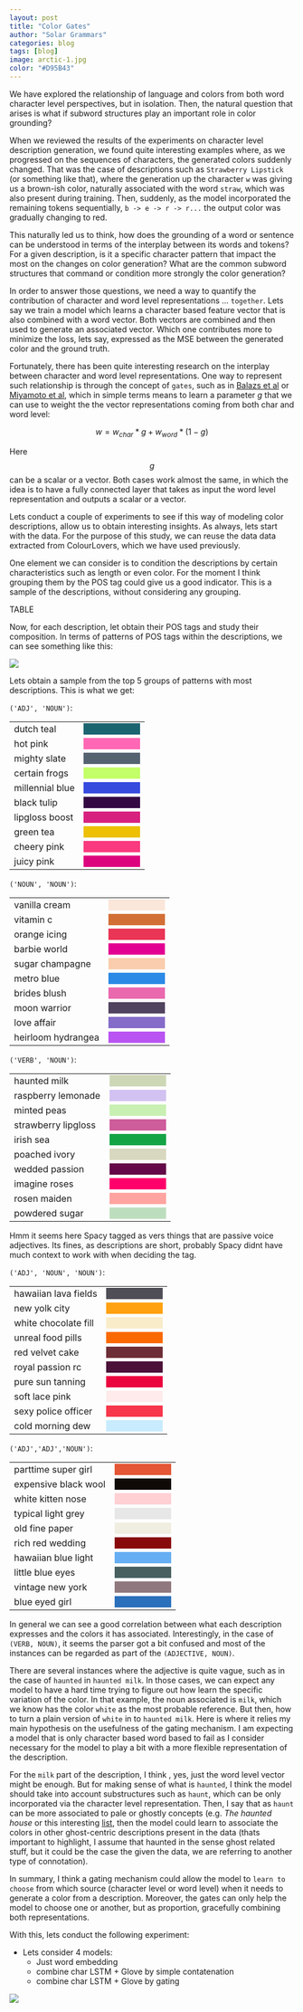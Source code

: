 ```yaml
---
layout: post
title: "Color Gates"
author: "Solar Grammars"
categories: blog
tags: [blog]
image: arctic-1.jpg
color: "#D95B43"
---
```


We have explored the relationship of language and colors
from both word character level perspectives, but in 
isolation. Then, the natural question that arises is what 
if subword structures play an important role in color 
grounding?  

When we reviewed the results of the experiments on character 
level description generation, we found quite interesting 
examples where, as we progressed on the sequences of 
characters, the generated colors suddenly changed. That was 
the case of descriptions such as `Strawberry Lipstick` (or 
something like that), where the generation up the character
 `w` was giving us a brown-ish color, naturally associated 
with the word `straw`, which was also present during training. 
Then, suddenly, as the model incorporated the remaining tokens 
sequentially, `b -> e -> r -> r...` the output color was 
gradually changing to red. 

This naturally led us to think, how does the grounding of a 
word or sentence can be understood in terms of the interplay
between its words and tokens? For a given description, is it 
a specific character pattern that impact the most on the 
changes on color  generation? What are the common subword 
structures that command or condition more strongly the color 
generation? 

In order to answer those questions, we need a way to quantify 
the contribution of character and word level representations 
... `together`. Lets say we train a model which learns a 
character based feature vector that is also combined with a 
word vector. Both vectors are combined and then used to generate 
an associated vector. Which one contributes more to minimize 
the loss, lets say, expressed as the MSE between the generated 
color and the ground truth. 

Fortunately, there has been quite interesting research
on the interplay between character and  word level 
representations. One way to represent such relationship is 
through the concept of `gates`, such as in [Balazs et al](https://arxiv.org/pdf/1904.05584.pdf) 
or [Miyamoto et al](https://arxiv.org/abs/1606.01700), which in simple terms means 
to learn a parameter $g$ that we can use to weight the the 
vector representations coming from both char  and word level:

$$w = w_{char} * g +  w_{word} * (1-g)$$ 

Here $$g$$ can be a scalar or a vector. Both cases work almost 
the same, in which the idea is to have a fully connected layer 
that takes as input the word level representation and  outputs 
a scalar or a vector. 

Lets conduct a couple of experiments to see if this way of 
modeling color descriptions, allow us to obtain interesting 
insights. As always, lets start with the data. For the 
purpose of this study, we can reuse the data
data extracted from ColourLovers, which we have used previously. 

One element we can consider is to condition the descriptions by 
certain characteristics such as length or even color. For the 
moment I think grouping them by 
the POS tag could give us a good indicator. This is a sample of the 
descriptions, without considering  any grouping.

TABLE

Now, for each description, let obtain their POS tags and study their
composition. In terms of patterns of POS tags within the
descriptions, we can see something like this:

![](/assets/img/blog/color-gates-img/pos_freqs.png) 

Lets obtain a sample from the top 5 groups of patterns with most 
descriptions. This is what we get:

`('ADJ', 'NOUN')`:
<table>
<tr> <td>dutch teal</td><td><div style='float:left;width:100px; height:20px;background:#1a6470;'>  </div>  </td>  </tr>
<tr> <td>hot pink</td><td><div style='float:left;width:100px; height:20px;background:#ff67b4;'>  </div>  </td>  </tr>
<tr> <td>mighty slate</td><td><div style='float:left;width:100px; height:20px;background:#556270;'>  </div>  </td>  </tr>
<tr> <td>certain frogs</td><td><div style='float:left;width:100px; height:20px;background:#c3ff68;'>  </div>  </td>  </tr>
<tr> <td>millennial blue</td><td><div style='float:left;width:100px; height:20px;background:#374bde;'>  </div>  </td>  </tr>
<tr> <td>black tulip</td><td><div style='float:left;width:100px; height:20px;background:#340943;'>  </div>  </td>  </tr>
<tr> <td>lipgloss boost</td><td><div style='float:left;width:100px; height:20px;background:#d7217e;'>  </div>  </td>  </tr>
<tr> <td>green tea</td><td><div style='float:left;width:100px; height:20px;background:#edc003;'>  </div>  </td>  </tr>
<tr> <td>cheery pink</td><td><div style='float:left;width:100px; height:20px;background:#fa3a7f;'>  </div>  </td>  </tr>
<tr> <td>juicy pink</td><td><div style='float:left;width:100px; height:20px;background:#dd037e;'>  </div>  </td>  </tr>
</table>

`('NOUN', 'NOUN')`:
<table>
<tr> <td>vanilla cream</td><td><div style='float:left;width:100px; height:20px;background:#fbe6da;'>  </div>  </td>  </tr>
<tr> <td>vitamin c</td><td><div style='float:left;width:100px; height:20px;background:#d26f36;'>  </div>  </td>  </tr>
<tr> <td>orange icing</td><td><div style='float:left;width:100px; height:20px;background:#ea3556;'>  </div>  </td>  </tr>
<tr> <td>barbie world</td><td><div style='float:left;width:100px; height:20px;background:#e20092;'>  </div>  </td>  </tr>
<tr> <td>sugar champagne</td><td><div style='float:left;width:100px; height:20px;background:#f9cdad;'>  </div>  </td>  </tr>
<tr> <td>metro blue</td><td><div style='float:left;width:100px; height:20px;background:#2c89e6;'>  </div>  </td>  </tr>
<tr> <td>brides blush</td><td><div style='float:left;width:100px; height:20px;background:#ea69ae;'>  </div>  </td>  </tr>
<tr> <td>moon warrior</td><td><div style='float:left;width:100px; height:20px;background:#51445f;'>  </div>  </td>  </tr>
<tr> <td>love affair</td><td><div style='float:left;width:100px; height:20px;background:#856cc9;'>  </div>  </td>  </tr>
<tr> <td>heirloom hydrangea</td><td><div style='float:left;width:100px; height:20px;background:#b954f2;'>  </div>  </td>  </tr>

</table>


`('VERB', 'NOUN')`:
<table>
<tr> <td>haunted milk</td><td><div style='float:left;width:100px; height:20px;background:#cdd7b6;'>  </div>  </td>  </tr>
<tr> <td>raspberry lemonade</td><td><div style='float:left;width:100px; height:20px;background:#d2c2f1;'>  </div>  </td>  </tr>
<tr> <td>minted peas</td><td><div style='float:left;width:100px; height:20px;background:#c8f0b2;'>  </div>  </td>  </tr>
<tr> <td>strawberry lipgloss</td><td><div style='float:left;width:100px; height:20px;background:#ce5d9b;'>  </div>  </td>  </tr>
<tr> <td>irish sea</td><td><div style='float:left;width:100px; height:20px;background:#13a445;'>  </div>  </td>  </tr>
<tr> <td>poached ivory</td><td><div style='float:left;width:100px; height:20px;background:#d8d8c0;'>  </div>  </td>  </tr>
<tr> <td>wedded passion</td><td><div style='float:left;width:100px; height:20px;background:#630947;'>  </div>  </td>  </tr>
<tr> <td>imagine roses</td><td><div style='float:left;width:100px; height:20px;background:#fe016b;'>  </div>  </td>  </tr>
<tr> <td>rosen maiden</td><td><div style='float:left;width:100px; height:20px;background:#ffa4a0;'>  </div>  </td>  </tr>
<tr> <td>powdered sugar</td><td><div style='float:left;width:100px; height:20px;background:#bddebe;'>  </div>  </td>  </tr>
</table>

Hmm it seems here  Spacy tagged as vers things that are passive voice adjectives. Its fines, as descriptions are short, probably 
Spacy didnt have much context to work with when deciding the tag. 

`('ADJ', 'NOUN', 'NOUN')`:
<table>
<tr> <td>hawaiian lava fields</td><td><div style='float:left;width:100px; height:20px;background:#4f4e57;'>  </div>  </td>  </tr>
<tr> <td>new yolk city</td><td><div style='float:left;width:100px; height:20px;background:#ffa111;'>  </div>  </td>  </tr>
<tr> <td>white chocolate fill</td><td><div style='float:left;width:100px; height:20px;background:#f8ecc9;'>  </div>  </td>  </tr>
<tr> <td>unreal food pills</td><td><div style='float:left;width:100px; height:20px;background:#fa6900;'>  </div>  </td>  </tr>
<tr> <td>red velvet cake</td><td><div style='float:left;width:100px; height:20px;background:#6e2e37;'>  </div>  </td>  </tr>
<tr> <td>royal passion rc</td><td><div style='float:left;width:100px; height:20px;background:#4b1139;'>  </div>  </td>  </tr>
<tr> <td>pure sun tanning</td><td><div style='float:left;width:100px; height:20px;background:#eb053f;'>  </div>  </td>  </tr>
<tr> <td>soft lace pink</td><td><div style='float:left;width:100px; height:20px;background:#ffebeb;'>  </div>  </td>  </tr>
<tr> <td>sexy police officer</td><td><div style='float:left;width:100px; height:20px;background:#f7374b;'>  </div>  </td>  </tr>
<tr> <td>cold morning dew</td><td><div style='float:left;width:100px; height:20px;background:#c8ebfe;'>  </div>  </td>  </tr>

</table>

`('ADJ','ADJ','NOUN')`:
<table>
<tr> <td>parttime super girl</td><td><div style='float:left;width:100px; height:20px;background:#e45635;'>  </div>  </td>  </tr>
<tr> <td>expensive black wool</td><td><div style='float:left;width:100px; height:20px;background:#0f0a06;'>  </div>  </td>  </tr>
<tr> <td>white kitten nose</td><td><div style='float:left;width:100px; height:20px;background:#ffd0d4;'>  </div>  </td>  </tr>
<tr> <td>typical light grey</td><td><div style='float:left;width:100px; height:20px;background:#e7e7e7;'>  </div>  </td>  </tr>
<tr> <td>old fine paper</td><td><div style='float:left;width:100px; height:20px;background:#f0eee1;'>  </div>  </td>  </tr>
<tr> <td>rich red wedding</td><td><div style='float:left;width:100px; height:20px;background:#88090b;'>  </div>  </td>  </tr>
<tr> <td>hawaiian blue light</td><td><div style='float:left;width:100px; height:20px;background:#66aef3;'>  </div>  </td>  </tr>
<tr> <td>little blue eyes</td><td><div style='float:left;width:100px; height:20px;background:#486060;'>  </div>  </td>  </tr>
<tr> <td>vintage new york</td><td><div style='float:left;width:100px; height:20px;background:#90797e;'>  </div>  </td>  </tr>
<tr> <td>blue eyed girl</td><td><div style='float:left;width:100px; height:20px;background:#2b70bb;'>  </div>  </td>  </tr>

</table>

In general we can see a good correlation between what each description 
expresses and the colors it has associated. 
Interestingly, in the case of `(VERB, NOUN)`, it seems the parser
got a bit confused and most of the instances can be regarded as
part of the  `(ADJECTIVE, NOUN)`.


There are several instances where the adjective is quite vague, 
such as in the case of `haunted` in `haunted milk`. In those cases,
we can expect any model to have a hard time trying to figure
out how learn the specific variation of the color. In that example,
the noun associated is `milk`, which we know has the color `white`
as the most probable reference. But then, how to turn a plain 
version of `white` in to `haunted milk`. Here is where it relies
my main hypothesis on the usefulness of the gating mechanism.
I am expecting a model that is only character based word based 
to fail as I consider necessary for the model to play 
a bit with a more flexible representation of the description. 

For the `milk` part of the description, I think , yes, just the 
word level vector might be enough. But for making sense of what is
`haunted`, I think the model should take into account substructures such 
as `haunt`, which can be only incorporated via the character level 
representation. Then, I say that
as `haunt` can be more associated to pale or ghostly concepts (e.g. 
*The haunted house* or this interesting [list](https://www.thesaurus.com/browse/haunted), then
the model could learn to associate the colors in other
ghost-centric descriptions present in the data (thats important 
to highlight, I assume that haunted in the sense ghost related stuff, 
but it could be the case the given the data, we are referring to 
another type of connotation).

In summary, I think a gating mechanism could allow the model
to `learn to choose` from which source (character level or word level)
when it needs to generate a color from a description. Moreover, 
the gates can only help the model to choose one or another, but
as proportion, gracefully combining both representations. 



With this, lets conduct the following  experiment:

- Lets consider 4 models:
  - Just word embedding
  - combine char LSTM + Glove by simple contatenation 
  - combine char LSTM + Glove by gating



![](/assets/img/blog/color-gates-img/losses.png) 
